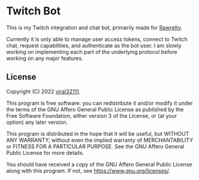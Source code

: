 # Twitch Bot

This is my Twitch integration and chat bot, primarily made for [Rawreltv](https://www.twitch.tv/rawreltv).

Currently it is only able to manage user access tokens, connect to Twitch chat, request capabilities, and authenticate as the bot user. I am slowly working on implementing each part of the underlying protocol before working on any major features.

## License

Copyright (C) 2022 [viral32111](https://viral32111.com).

This program is free software: you can redistribute it and/or modify
it under the terms of the GNU Affero General Public License as
published by the Free Software Foundation, either version 3 of the
License, or (at your option) any later version.

This program is distributed in the hope that it will be useful,
but WITHOUT ANY WARRANTY; without even the implied warranty of
MERCHANTABILITY or FITNESS FOR A PARTICULAR PURPOSE. See the
GNU Affero General Public License for more details.

You should have received a copy of the GNU Affero General Public License
along with this program. If not, see https://www.gnu.org/licenses/.
